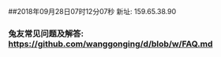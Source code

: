 ##2018年09月28日07时12分07秒 新址: 159.65.38.90
### 兔友常见问题及解答: https://github.com/wanggonging/d/blob/w/FAQ.md
